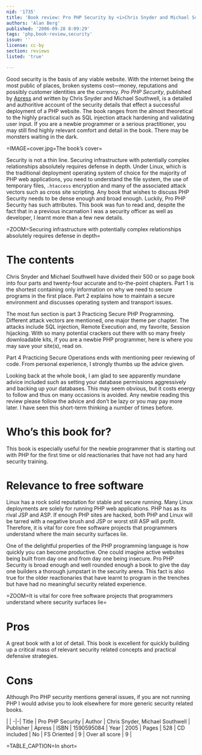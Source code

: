 ```yaml
---
nid: '1735'
title: 'Book review: Pro PHP Security by <i>Chris Snyder and Michael Southwell</i>'
authors: 'Alan Berg'
published: '2006-09-28 8:09:29'
tags: 'php,book-review,security'
issue: ''
license: cc-by
section: reviews
listed: 'true'

---
```

Good security is the basis of any viable website. With the internet being the most public of places, broken systems cost—money, reputations and possibly customer identities are the currency. _Pro PHP Security_, published by [Apress](http://www.apress.com) and written by Chris Snyder and Michael Southwell, is a detailed and authoritive account of the security details that effect a successful deployment of a PHP website. The book ranges from the almost theoretical to the highly practical such as SQL injection attack hardening and validating user input. If you are a newbie programmer or a serious practitioner, you may still find highly relevant comfort and detail in the book. There may be monsters waiting in the dark.


=IMAGE=cover.jpg=The book’s cover=

Security is not a thin line. Securing infrastructure with potentially complex relationships absolutely requires defense in depth. Under Linux, which is the traditional deployment operating system of choice for the majority of PHP web applications, you need to understand the file system, the use of temporary files, `.htaccess` encryption and many of the associated attack vectors such as cross site scripting. Any book that wishes to discuss PHP Security needs to be dense enough and broad enough. Luckily, Pro PHP Security has such attributes. This book was fun to read and, despite the fact that in a previous incarnation I was a security officer as well as developer, I learnt more than a few new details.


=ZOOM=Securing infrastructure with potentially complex relationships absolutely requires defense in depth=


# The contents

Chris Snyder and Michael Southwell have divided their 500 or so page book into four parts and twenty-four accurate and to-the-point chapters. Part 1 is the shortest containing only information on why we need to secure programs in the first place. Part 2 explains how to maintain a secure environment and discusses operating system and transport issues.

The most fun section is part 3 Practicing Secure PHP Programming. Different attack vectors are mentioned, one major theme per chapter. The attacks include SQL injection, Remote Execution and, my favorite, Session hijacking. With so many potential crackers out there with so many freely downloadable kits, if you are a newbie PHP programmer, here is where you may save your site(s), read on.

Part 4 Practicing Secure Operations ends with mentioning peer reviewing of code. From personal experience, I strongly thumbs up the advice given.

Looking back at the whole book, I am glad to see apparently mundane advice included such as setting your database permissions aggressively and backing up your databases. This may seem obvious, but it costs energy to follow and thus on many occasions is avoided. Any newbie reading this review please follow the advice and don’t be lazy or you may pay more later. I have seen this short-term thinking a number of times before.


# Who’s this book for?

This book is especially useful for the newbie programmer that is starting out with PHP for the first time or old reactionaries that have not had any hard security training.


# Relevance to free software

Linux has a rock solid reputation for stable and secure running. Many Linux deployments are solely for running PHP web applications. PHP has as its rival JSP and ASP. If enough PHP sites are hacked, both PHP and Linux will be tarred with a negative brush and JSP or worst still ASP will profit. Therefore, it is vital for core free software projects that programmers understand where the main security surfaces lie.

One of the delightful properties of the PHP programming language is how quickly you can become productive. One could imagine active websites being built from day one and from day one being insecure. Pro PHP Security is broad enough and well rounded enough a book to give the day one builders a thorough jumpstart in the security arena. This fact is also true for the older reactionaries that have learnt to program in the trenches but have had no meaningful security related experience.


=ZOOM=It is vital for core free software projects that programmers understand where security surfaces lie=


# Pros

A great book with a lot of detail. This book is excellent for quickly building up a critical mass of relevant security related concepts and practical defensive strategies.


# Cons

Although Pro PHP security mentions general issues, if you are not running PHP I would advise you to look elsewhere for more generic security related books.


 | |
-|-|
Title | Pro PHP Security | 
Author | Chris Snyder, Michael Southwell | 
Publisher | Apress | 
ISBN | 1590595084 | 
Year | 2005 | 
Pages | 528 | 
CD included | No | 
FS Oriented | 9 | 
Over all score | 9 | 

=TABLE_CAPTION=In short=

